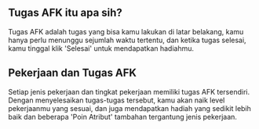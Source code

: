 ## Tugas AFK itu apa sih?
Tugas AFK adalah tugas yang bisa kamu lakukan di latar belakang, kamu hanya perlu menunggu sejumlah waktu tertentu, dan ketika tugas selesai, kamu tinggal klik 'Selesai' untuk mendapatkan hadiahmu.

## Pekerjaan dan Tugas AFK
Setiap jenis pekerjaan dan tingkat pekerjaan memiliki tugas AFK tersendiri. Dengan menyelesaikan tugas-tugas tersebut, kamu akan naik level pekerjaanmu yang sesuai, dan juga mendapatkan hadiah yang sedikit lebih baik dan beberapa 'Poin Atribut' tambahan tergantung jenis pekerjaan.
